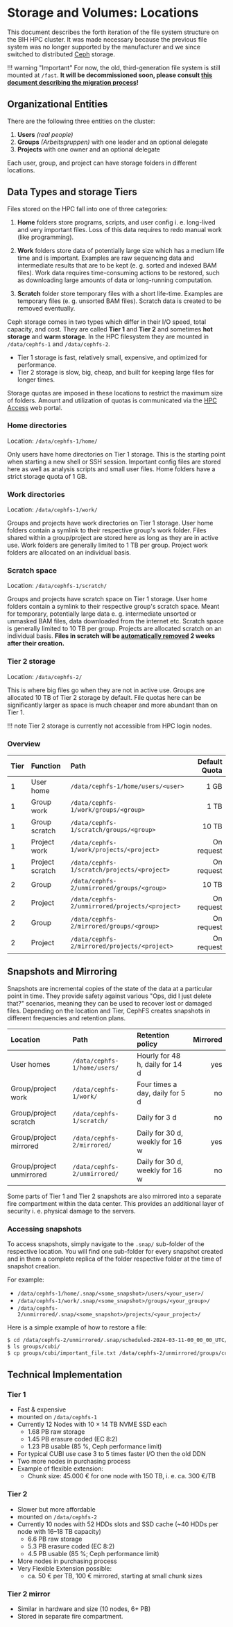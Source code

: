 # Storage and Volumes: Locations
This document describes the forth iteration of the file system structure on the BIH HPC cluster.
It was made necessary because the previous file system was no longer supported by the manufacturer and we since switched to distributed [Ceph](https://ceph.io/en/) storage.

!!! warning "Important"
    For now, the old, third-generation file system is still mounted at `/fast`. **It will be decommissioned soon, please consult [this document describing the migration process](storage-migration.md)!**

## Organizational Entities
There are the following three entities on the cluster:

1. **Users** *(real people)*
2. **Groups** *(Arbeitsgruppen)* with one leader and an optional delegate
3. **Projects** with one owner and an optional delegate

Each user, group, and project can have storage folders in different locations.

## Data Types and storage Tiers
Files stored on the HPC fall into one of three categories:

1. **Home** folders store programs, scripts, and user config i.&nbsp;e. long-lived and very important files. 
Loss of this data requires to redo manual work (like programming).

2. **Work** folders store data of potentially large size which has a medium life time and is important.
Examples are raw sequencing data and intermediate results that are to be kept (e.&nbsp;g. sorted and indexed BAM files).
Work data requires time-consuming actions to be restored, such as downloading large amounts of data or long-running computation.

3. **Scratch** folder store temporary files with a short life-time.
Examples are temporary files (e.&nbsp;g. unsorted BAM files).
Scratch data is created to be removed eventually.

Ceph storage comes in two types which differ in their I/O speed, total capacity, and cost.
They are called **Tier 1** and **Tier 2** and sometimes **hot storage** and **warm storage**.
In the HPC filesystem they are mounted in `/data/cephfs-1` and `/data/cephfs-2`.

- Tier 1 storage is fast, relatively small, expensive, and optimized for performance.
- Tier 2 storage is slow, big, cheap, and built for keeping large files for longer times.

Storage quotas are imposed in these locations to restrict the maximum size of folders.
Amount and utilization of quotas is communicated via the [HPC Access](https://hpc-access.cubi.bihealth.org/) web portal.

### Home directories
Location: `/data/cephfs-1/home/`

Only users have home directories on Tier 1 storage.
This is the starting point when starting a new shell or SSH session.
Important config files are stored here as well as analysis scripts and small user files.
Home folders have a strict storage quota of 1 GB.

### Work directories
Location: `/data/cephfs-1/work/`

Groups and projects have work directories on Tier 1 storage.
User home folders contain a symlink to their respective group's work folder.
Files shared within a group/project are stored here as long as they are in active use.
Work folders are generally limited to 1 TB per group.
Project work folders are allocated on an individual basis.

### Scratch space
Location: `/data/cephfs-1/scratch/`

Groups and projects have scratch space on Tier 1 storage.
User home folders contain a symlink to their respective group's scratch space.
Meant for temporary, potentially large data e. g. intermediate unsorted or unmasked BAM files, data downloaded from the internet etc.
Scratch space is generally limited to 10 TB per group.
Projects are allocated scratch on an individual basis.
**Files in scratch will be [automatically removed](scratch-cleanup.md) 2 weeks after their creation.**

### Tier 2 storage
Location: `/data/cephfs-2/`

This is where big files go when they are not in active use.
Groups are allocated 10 TB of Tier 2 storage by default.
File quotas here can be significantly larger as space is much cheaper and more abundant than on Tier 1.

!!! note
    Tier 2 storage is currently not accessible from HPC login nodes.

### Overview

| Tier | Function        | Path                                           | Default Quota |
|:-----|:----------------|:-----------------------------------------------|--------------:|
|    1 | User home       | `/data/cephfs-1/home/users/<user>`             | 1 GB          |
|    1 | Group work      | `/data/cephfs-1/work/groups/<group>`           | 1 TB          |
|    1 | Group scratch   | `/data/cephfs-1/scratch/groups/<group>`        | 10 TB         |
|    1 | Project work    | `/data/cephfs-1/work/projects/<project>`       | On request    |
|    1 | Project scratch | `/data/cephfs-1/scratch/projects/<project>`    | On request    |
|    2 | Group           | `/data/cephfs-2/unmirrored/groups/<group>`     | 10 TB         |
|    2 | Project         | `/data/cephfs-2/unmirrored/projects/<project>` | On request    |
|    2 | Group           | `/data/cephfs-2/mirrored/groups/<group>`       | On request    |
|    2 | Project         | `/data/cephfs-2/mirrored/projects/<project>`   | On request    |

## Snapshots and Mirroring
Snapshots are incremental copies of the state of the data at a particular point in time. 
They provide safety against various "Ops, did I just delete that?" scenarios, meaning they can be used to recover lost or damaged files.
Depending on the location and Tier, CephFS creates snapshots in different frequencies and retention plans.

| Location                 | Path                         | Retention policy                | Mirrored |
|:-------------------------|:-----------------------------|:--------------------------------|---------:|
| User homes               | `/data/cephfs-1/home/users/` | Hourly for 48 h, daily for 14 d | yes      |
| Group/project work       | `/data/cephfs-1/work/`       | Four times a day, daily for 5 d | no       |
| Group/project scratch    | `/data/cephfs-1/scratch/`    | Daily for 3 d                   | no       |
| Group/project mirrored   | `/data/cephfs-2/mirrored/`   | Daily for 30 d, weekly for 16 w | yes      |
| Group/project unmirrored | `/data/cephfs-2/unmirrored/` | Daily for 30 d, weekly for 16 w | no       |

Some parts of Tier 1 and Tier 2 snapshots are also mirrored into a separate fire compartment within the data center.
This provides an additional layer of security i. e. physical damage to the servers.

### Accessing snapshots
To access snapshots, simply navigate to the `.snap/` sub-folder of the respective location.
You will find one sub-folder for every snapshot created and in them a complete replica of the folder respective folder at the time of snapshot creation.

For example:

- `/data/cephfs-1/home/.snap/<some_snapshot>/users/<your_user>/`
- `/data/cephfs-1/work/.snap/<some_snapshot>/groups/<your_group>/`
- `/data/cephfs-2/unmirrored/.snap/<some_snapshot>/projects/<your_project>/`

Here is a simple example of how to restore a file:

```sh
$ cd /data/cephfs-2/unmirrored/.snap/scheduled-2024-03-11-00_00_00_UTC/
$ ls groups/cubi/
$ cp groups/cubi/important_file.txt /data/cephfs-2/unmirrored/groups/cubi/
```

## Technical Implementation
### Tier 1
- Fast & expensive
- mounted on `/data/cephfs-1`
- Currently 12 Nodes with 10 × 14 TB NVME SSD each
    - 1.68 PB raw storage
    - 1.45 PB erasure coded (EC 8:2)
    - 1.23 PB usable (85 %, Ceph performance limit)
- For typical CUBI use case 3 to 5 times faster I/O then the old DDN
- Two more nodes in purchasing process
- Example of flexible extension:
    - Chunk size: 45.000 € for one node with 150 TB, i. e. ca. 300 €/TB

### Tier 2
- Slower but more affordable
- mounted on `/data/cephfs-2`
- Currently 10 nodes with 52 HDDs slots and SSD cache (~40 HDDs per node with 16–18 TB capacity)
    - 6.6 PB raw storage
    - 5.3 PB erasure coded (EC 8:2)
    - 4.5 PB usable (85 %; Ceph performance limit)
- More nodes in purchasing process
- Very Flexible Extension possible:
    - ca. 50 € per TB, 100 € mirrored, starting at small chunk sizes
    
### Tier 2 mirror
- Similar in hardware and size (10 nodes, 6+ PB)
- Stored in separate fire compartment.
